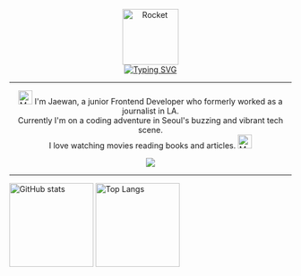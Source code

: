 
<p align="center">
  <img src="https://raw.githubusercontent.com/Tarikul-Islam-Anik/Animated-Fluent-Emojis/master/Emojis/Travel%20and%20places/Rocket.png" alt="Rocket" width="100" height="100" />
<br/>
  <a href="https://git.io/typing-svg"><img src="https://readme-typing-svg.demolab.com?font=Poppins&weight=500&size=30&pause=1000&color=1A28AECA&center=true&vCenter=true&width=435&lines=Hello+World!" alt="Typing SVG" /></a>  
</p>

<hr/>

<p align="center">
  <img src="https://raw.githubusercontent.com/Tarikul-Islam-Anik/Animated-Fluent-Emojis/master/Emojis/People%20with%20activities/Man%20Bouncing%20Ball%20Light%20Skin%20Tone.png" alt="Man Bouncing Ball Light Skin Tone" width="25" height="25"/> 
I'm Jaewan, a junior Frontend Developer who formerly worked as a journalist in LA. <br/>
Currently I'm on a coding adventure in Seoul's buzzing and vibrant tech scene. <br/>
I love watching movies reading books and articles. <img src="https://raw.githubusercontent.com/Tarikul-Islam-Anik/Animated-Fluent-Emojis/master/Emojis/People%20with%20activities/Man%20Bouncing%20Ball%20Light%20Skin%20Tone.png" alt="Man Bouncing Ball Light Skin Tone" width="25" height="25"/> 
</p>


<p align="center">
  <a href="https://skillicons.dev">
    <img src="https://skillicons.dev/icons?i=react,javascript,ts,nodejs,py" />
  </a>
</p>


<hr />

<div>  
  <img src="https://github-readme-stats.vercel.app/api?username=jamieecode&show_icons=true&theme=tokyonight&hide=stars,contribs&count_private=true" alt="GitHub stats" style="height: 150px" />
  <img src="https://github-readme-stats.vercel.app/api/top-langs/?username=jamieecode&layout=compact&theme=tokyonight" alt="Top Langs" style="height: 150px" />
</div>

<!---
jamieecode/jamieecode is a ✨ special ✨ repository because its `README.md` (this file) appears on your GitHub profile.
You can click the Preview link to take a look at your changes.
--->
